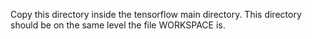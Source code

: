 Copy this directory inside the tensorflow main directory. This directory should be on the same level the file WORKSPACE is.
